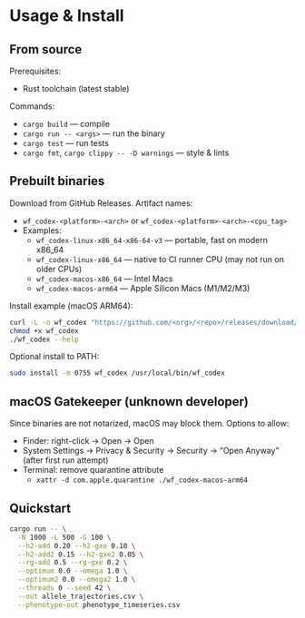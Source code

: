 # Usage & Install

## From source

Prerequisites:
- Rust toolchain (latest stable)

Commands:
- `cargo build` — compile
- `cargo run -- <args>` — run the binary
- `cargo test` — run tests
- `cargo fmt`, `cargo clippy -- -D warnings` — style & lints

## Prebuilt binaries

Download from GitHub Releases. Artifact names:
- `wf_codex-<platform>-<arch>` or `wf_codex-<platform>-<arch>-<cpu_tag>`
- Examples:
  - `wf_codex-linux-x86_64-x86-64-v3` — portable, fast on modern x86_64
  - `wf_codex-linux-x86_64` — native to CI runner CPU (may not run on older CPUs)
  - `wf_codex-macos-x86_64` — Intel Macs
  - `wf_codex-macos-arm64` — Apple Silicon Macs (M1/M2/M3)

Install example (macOS ARM64):
```bash
curl -L -o wf_codex "https://github.com/<org>/<repo>/releases/download/<tag>/wf_codex-macos-arm64"
chmod +x wf_codex
./wf_codex --help
```

Optional install to PATH:
```bash
sudo install -m 0755 wf_codex /usr/local/bin/wf_codex
```

## macOS Gatekeeper (unknown developer)

Since binaries are not notarized, macOS may block them. Options to allow:
- Finder: right-click → Open → Open
- System Settings → Privacy & Security → Security → “Open Anyway” (after first run attempt)
- Terminal: remove quarantine attribute
  - `xattr -d com.apple.quarantine ./wf_codex-macos-arm64`

## Quickstart

```bash
cargo run -- \
  -N 1000 -L 500 -G 100 \
  --h2-add 0.20 --h2-gxe 0.10 \
  --h2-add2 0.15 --h2-gxe2 0.05 \
  --rg-add 0.5 --rg-gxe 0.2 \
  --optimum 0.0 --omega 1.0 \
  --optimum2 0.0 --omega2 1.0 \
  --threads 0 --seed 42 \
  --out allele_trajectories.csv \
  --phenotype-out phenotype_timeseries.csv
```

